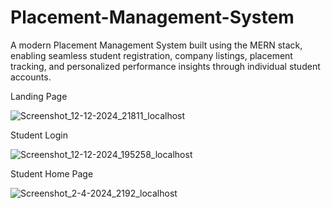 # Placement-Management-System
A modern Placement Management System built using the MERN stack, enabling seamless student registration, company listings, placement tracking, and personalized performance insights through individual student accounts.


Landing Page

![Screenshot_12-12-2024_21811_localhost](https://github.com/user-attachments/assets/998d8273-39c4-4593-af12-84480123b108)

Student Login 

![Screenshot_12-12-2024_195258_localhost](https://github.com/user-attachments/assets/b4aacc9f-fa80-4ea7-9486-3fc67defd4b5)

Student Home Page

![Screenshot_2-4-2024_2192_localhost](https://github.com/user-attachments/assets/ccbf31bb-8b4d-4f9f-8f5e-105005baeefb)



